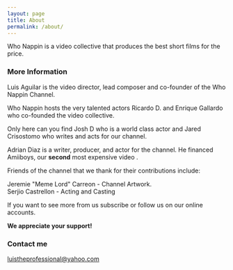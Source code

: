 ```yaml
---
layout: page
title: About
permalink: /about/
---
```


Who Nappin is a video collective that produces the best short films for the price.

### More Information

Luis Aguilar is the  video director, lead composer and co-founder of the Who Nappin Channel.

Who Nappin hosts the very talented actors Ricardo D. and Enrique Gallardo who co-founded the video collective.

Only here can you find Josh D who is a world class actor and Jared Crisostomo who writes and acts for our channel. 

Adrian Diaz is a writer, producer, and actor for the channel. He financed Amiiboys, our <b>second</b> most expensive video .

Friends of the channel that we thank for their contributions include:

Jeremie "Meme Lord" Carreon - Channel Artwork.<br/>Serjio Castrellon - Acting and Casting

If you want to see more from us subscribe or follow us on our online accounts.

<b>We appreciate your support!</b>

### Contact me

[luistheprofessional@yahoo.com](mailto:luistheprofessional@yahoo.com)
